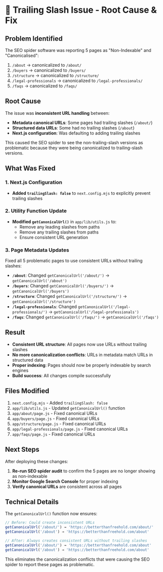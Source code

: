 # 🔗 Trailing Slash Issue - Root Cause & Fix

## Problem Identified

The SEO spider software was reporting 5 pages as "Non-Indexable" and "Canonicalised":

1. `/about` → canonicalized to `/about/`
2. `/buyers` → canonicalized to `/buyers/`
3. `/structure` → canonicalized to `/structure/`
4. `/legal-professionals` → canonicalized to `/legal-professionals/`
5. `/faqs` → canonicalized to `/faqs/`

## Root Cause

The issue was **inconsistent URL handling** between:
- **Metadata canonical URLs**: Some pages had trailing slashes (`/about/`)
- **Structured data URLs**: Some had no trailing slashes (`/about`)
- **Next.js configuration**: Was defaulting to adding trailing slashes

This caused the SEO spider to see the non-trailing-slash versions as problematic because they were being canonicalized to trailing-slash versions.

## What Was Fixed

### 1. Next.js Configuration
- **Added `trailingSlash: false`** to `next.config.mjs` to explicitly prevent trailing slashes

### 2. Utility Function Update
- **Modified `getCanonicalUrl()`** in `app/lib/utils.js` to:
  - Remove any leading slashes from paths
  - Remove any trailing slashes from paths
  - Ensure consistent URL generation

### 3. Page Metadata Updates
Fixed all 5 problematic pages to use consistent URLs without trailing slashes:

- **`/about`**: Changed `getCanonicalUrl('/about/')` → `getCanonicalUrl('/about')`
- **`/buyers`**: Changed `getCanonicalUrl('/buyers/')` → `getCanonicalUrl('/buyers')`
- **`/structure`**: Changed `getCanonicalUrl('/structure/')` → `getCanonicalUrl('/structure')`
- **`/legal-professionals`**: Changed `getCanonicalUrl('/legal-professionals/')` → `getCanonicalUrl('/legal-professionals')`
- **`/faqs`**: Changed `getCanonicalUrl('/faqs/')` → `getCanonicalUrl('/faqs')`

## Result

- **Consistent URL structure**: All pages now use URLs without trailing slashes
- **No more canonicalization conflicts**: URLs in metadata match URLs in structured data
- **Proper indexing**: Pages should now be properly indexable by search engines
- **Build success**: All changes compile successfully

## Files Modified

1. `next.config.mjs` - Added `trailingSlash: false`
2. `app/lib/utils.js` - Updated `getCanonicalUrl()` function
3. `app/about/page.js` - Fixed canonical URLs
4. `app/buyers/page.js` - Fixed canonical URLs
5. `app/structure/page.js` - Fixed canonical URLs
6. `app/legal-professionals/page.js` - Fixed canonical URLs
7. `app/faqs/page.js` - Fixed canonical URLs

## Next Steps

After deploying these changes:
1. **Re-run SEO spider audit** to confirm the 5 pages are no longer showing as non-indexable
2. **Monitor Google Search Console** for proper indexing
3. **Verify canonical URLs** are consistent across all pages

## Technical Details

The `getCanonicalUrl()` function now ensures:
```javascript
// Before: Could create inconsistent URLs
getCanonicalUrl('/about/') → 'https://betterthanfreehold.com/about/'
getCanonicalUrl('/about') → 'https://betterthanfreehold.com/about'

// After: Always creates consistent URLs without trailing slashes
getCanonicalUrl('/about/') → 'https://betterthanfreehold.com/about'
getCanonicalUrl('/about') → 'https://betterthanfreehold.com/about'
```

This eliminates the canonicalization conflicts that were causing the SEO spider to report these pages as problematic.
